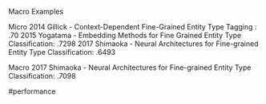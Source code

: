 Macro Examples


Micro
2014 Gillick - Context-Dependent Fine-Grained Entity Type Tagging :  .70
2015 Yogatama - Embedding Methods for Fine Grained Entity Type Classification: .7298
2017 Shimaoka - Neural Architectures for Fine-grained Entity Type Classification: .6493



Macro
2017 Shimaoka - Neural Architectures for Fine-grained Entity Type Classification: .7098


#performance 